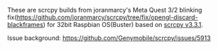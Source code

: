 These are scrcpy builds from joranmarcy's Meta Quest 3/2 blinking fix(https://github.com/joranmarcy/scrcpy/tree/fix/opengl-discard-blackframes) for 32bit Raspbian OS(Buster) based on [scrcpy v3.3.1](https://github.com/Genymobile/scrcpy/releases/tag/v3.3.1). 

Issue background: https://github.com/Genymobile/scrcpy/issues/5913

